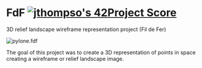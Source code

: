 # FdF [![jthompso's 42Project Score](https://badge42.herokuapp.com/api/project/jthompso/FdF)](https://github.com/AuroraSloan/badge42)
3D relief landscape wireframe representation project (Fil de Fer)

![pylone.fdf](https://media.giphy.com/media/8vWijtmCu3bBSGfqB5/giphy-downsized-large.gif)

The goal of this project was to create a 3D representation of points in space creating a wireframe or relief landscape image.
